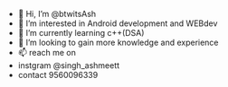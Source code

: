 - 👋 Hi, I’m @btwitsAsh
- 👀 I’m interested in Android development and WEBdev
- 🌱 I’m currently learning c++(DSA)
- 💞️ I’m looking to gain more knowledge and experience
- 📫 reach me on 
- instgram @singh_ashmeett
- contact 9560096339
<!---
btwitsAsh/btwitsAsh is a ✨ special ✨ repository because its `README.md` (this file) appears on your GitHub profile.
You can click the Preview link to take a look at your changes.
--->
